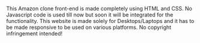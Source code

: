 This Amazon clone front-end is made completely using HTML and CSS. No Javascript code is used till now but soon it will be integrated for the functionality.
This website is made solely for Desktops/Laptops and it has to be made responsive to be used on various platforms.
No copyright infringement intended!
